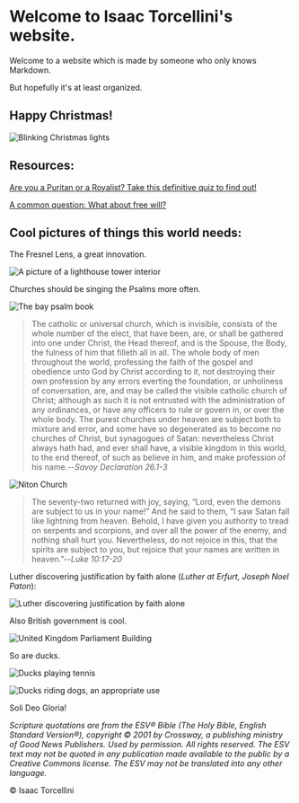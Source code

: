 # Welcome to Isaac Torcellini's website.

Welcome to a website which is made by someone who only knows Markdown.

But hopefully it's at least organized.

## Happy Christmas!

![Blinking Christmas lights](/ChristmasLights_live.svg)

## Resources:

[Are you a Puritan or a Royalist? Take this definitive quiz to find out!](/Puritan.or.Royalist.Quiz.pdf)

[A common question: What about free will?](/What.about.free.will.pdf)

## Cool pictures of things this world needs:

The Fresnel Lens, a great innovation.

![A picture of a lighthouse tower interior](/fresnel.lens.png)

Churches should be singing the Psalms more often.

![The bay psalm book](/bay.psalm.book.jpg)

> The catholic or universal church, which is invisible, consists of the whole number of the elect, that have been, are, or shall be gathered into one under Christ, the Head thereof, and is the Spouse, the Body, the fulness of him that filleth all in all.
The whole body of men throughout the world, professing the faith of the gospel and obedience unto God by Christ according to it, not destroying their own profession by any errors everting the foundation, or unholiness of conversation, are, and may be called the visible catholic church of Christ; although as such it is not entrusted with the administration of any ordinances, or have any officers to rule or govern in, or over the whole body.
The purest churches under heaven are subject both to mixture and error, and some have so degenerated as to become no churches of Christ, but synagogues of Satan: nevertheless Christ always hath had, and ever shall have, a visible kingdom in this world, to the end thereof, of such as believe in him, and make profession of his name.--*Savoy Declaration 26.1-3*

![Niton Church](/church.jpg)

> The seventy-two returned with joy, saying, “Lord, even the demons are subject to us in your name!” And he said to them, “I saw Satan fall like lightning from heaven. Behold, I have given you authority to tread on serpents and scorpions, and over all the power of the enemy, and nothing shall hurt you. Nevertheless, do not rejoice in this, that the spirits are subject to you, but rejoice that your names are written in heaven.”--*Luke 10:17-20*

Luther discovering justification by faith alone (*Luther at Erfurt, Joseph Noel Paton*):

![Luther discovering justification by faith alone](/luther.sola.fide.jpg)

Also British government is cool.

![United Kingdom Parliament Building](/westminster.jpg)

So are ducks.

![Ducks playing tennis](/tennis.ducks.jpg)

![Ducks riding dogs, an appropriate use](/ducks.dogs.jpg)

Soli Deo Gloria!

*Scripture quotations are from the ESV® Bible (The Holy Bible, English Standard Version®), copyright © 2001 by Crossway, a publishing ministry of Good News Publishers. Used by permission. All rights reserved. The ESV text may not be quoted in any publication made available to the public by a Creative Commons license. The ESV may not be translated into any other language.*

© Isaac Torcellini
